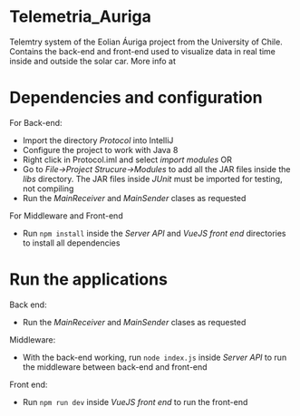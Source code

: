 # Telemetria_Auriga
Telemtry system of the Eolian Áuriga project from the University of Chile. Contains the back-end and front-end used to visualize data in real time inside and outside the solar car. More info at

# Dependencies and configuration

For Back-end:

* Import the directory *Protocol* into IntelliJ
* Configure the project to work with Java 8
* Right click in Protocol.iml and select *import modules* OR
* Go to *File->Project Strucure->Modules* to add all the JAR files inside the *libs* directory. The JAR files inside *JUnit* must be imported for testing, not compiling
* Run the *MainReceiver* and *MainSender* clases as requested

For Middleware and Front-end

* Run `npm install` inside the *Server API* and *VueJS front end* directories to install all dependencies

# Run the applications

Back end:

* Run the *MainReceiver* and *MainSender* clases as requested

Middleware:

* With the back-end working, run `node index.js` inside *Server API* to run the middleware between back-end and front-end

Front end:

* Run `npm run dev` inside *VueJS front end* to run the front-end
